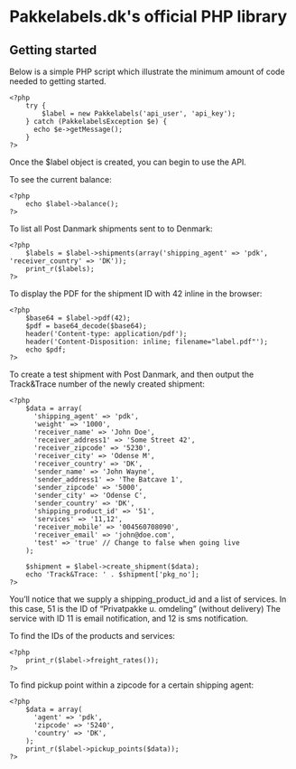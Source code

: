 # Pakkelabels.dk's official PHP library

## Getting started

Below is a simple PHP script which illustrate the minimum amount of code needed to getting started.

```php5
<?php
    try {
		$label = new Pakkelabels('api_user', 'api_key');
    } catch (PakkelabelsException $e) {
      echo $e->getMessage();
    }
?>
```

Once the $label object is created, you can begin to use the API.

To see the current balance:

```php5
<?php
    echo $label->balance();
?>
```

To list all Post Danmark shipments sent to to Denmark:

```php5
<?php
    $labels = $label->shipments(array('shipping_agent' => 'pdk', 'receiver_country' => 'DK'));
    print_r($labels);
?>
```

To display the PDF for the shipment ID with 42 inline in the browser:

```php5
<?php
    $base64 = $label->pdf(42);
    $pdf = base64_decode($base64);
    header('Content-type: application/pdf');
    header('Content-Disposition: inline; filename="label.pdf"');
    echo $pdf;
?>
```

To create a test shipment with Post Danmark, and then output the Track&Trace number of the newly created shipment:

```php5
<?php
    $data = array(
      'shipping_agent' => 'pdk',
      'weight' => '1000',
      'receiver_name' => 'John Doe',
      'receiver_address1' => 'Some Street 42',
      'receiver_zipcode' => '5230',
      'receiver_city' => 'Odense M',
      'receiver_country' => 'DK',
      'sender_name' => 'John Wayne',
      'sender_address1' => 'The Batcave 1',
      'sender_zipcode' => '5000',
      'sender_city' => 'Odense C',
      'sender_country' => 'DK',
      'shipping_product_id' => '51',
      'services' => '11,12',
      'receiver_mobile' => '004560708090',
      'receiver_email' => 'john@doe.com',
      'test' => 'true' // Change to false when going live
    );

    $shipment = $label->create_shipment($data);
    echo 'Track&Trace: ' . $shipment['pkg_no'];
?>
```

You’ll notice that we supply a shipping_product_id and a list of services. In this case, 51 is the ID of “Privatpakke u. omdeling” (without delivery)
The service with ID 11 is email notification, and 12 is sms notification.

To find the IDs of the products and services:

```php5
<?php
    print_r($label->freight_rates());
?>
```

To find pickup point within a zipcode for a certain shipping agent:

```php5
<?php
    $data = array(
      'agent' => 'pdk',
      'zipcode' => '5240',
      'country' => 'DK',
    );
    print_r($label->pickup_points($data));
?>
```
